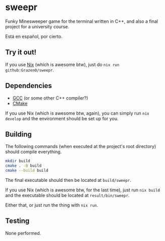# sweepr

Funky Minesweeper game for the terminal written in C++, and also a final project for a university course.

Está en español, por cierto.

## Try it out!

If you use [Nix](https://nixos.org/) (which is awesome btw), just do `nix run github:Grazen0/sweepr`.

## Dependencies

- [GCC](https://gcc.gnu.org/) (or some other C++ compiler?)
- [CMake](https://cmake.org/)

If you use Nix (which is awesome btw, again), you can simply run `nix develop` and the environment should be set up for you.

## Building

The following commands (when executed at the project's root directory) should compile everything.

```bash
mkdir build
cmake . -B build
cmake --build build
```

The final executable should then be located at `build/sweepr`.

If you use Nix (which is awesome btw, for the last time), just run `nix build` and the executable should be located at `result/bin/sweepr`.

Either that, or just run the thing with `nix run`.

## Testing

None performed.
